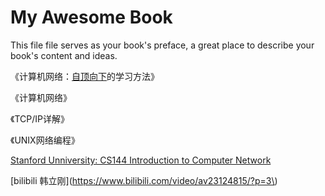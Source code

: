 # My Awesome Book

This file file serves as your book's preface, a great place to describe your book's content and ideas.

《计算机网络：[自顶向下](https://www.baidu.com/s?wd=%E8%87%AA%E9%A1%B6%E5%90%91%E4%B8%8B&tn=SE_PcZhidaonwhc_ngpagmjz&rsv_dl=gh_pc_zhidao)的学习方法》

《计算机网络》

《TCP/IP详解》

《UNIX网络编程》

[Stanford Unniversity: CS144 Introduction to Computer Network](https://www.youtube.com/watch?v=-nciJGUPyAM&index=1&list=PLvFG2xYBrYAQCyz4Wx3NPoYJOFjvU7g2Z)

[bilibili 韩立刚](https://www.bilibili.com/video/av23124815/?p=3\)

